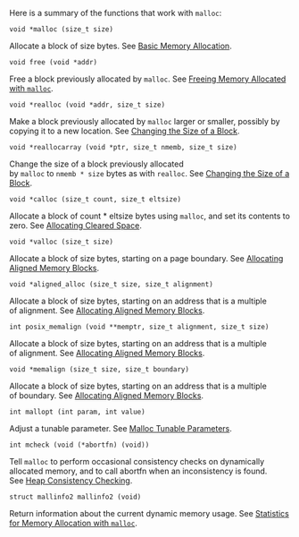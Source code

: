 Here is a summary of the functions that work with `malloc`:

`void *malloc (size_t size)`

Allocate a block of size bytes. See [Basic Memory Allocation](https://www.gnu.org/software/libc/manual/html_node/Basic-Allocation.html).

`void free (void *addr)`

Free a block previously allocated by `malloc`. See [Freeing Memory Allocated with `malloc`](https://www.gnu.org/software/libc/manual/html_node/Freeing-after-Malloc.html).

`void *realloc (void *addr, size_t size)`

Make a block previously allocated by `malloc` larger or smaller, possibly by copying it to a new location. See [Changing the Size of a Block](https://www.gnu.org/software/libc/manual/html_node/Changing-Block-Size.html).

`void *reallocarray (void *ptr, size_t nmemb, size_t size)`

Change the size of a block previously allocated by `malloc` to `nmemb * size` bytes as with `realloc`. See [Changing the Size of a Block](https://www.gnu.org/software/libc/manual/html_node/Changing-Block-Size.html).

`void *calloc (size_t count, size_t eltsize)`

Allocate a block of count * eltsize bytes using `malloc`, and set its contents to zero. See [Allocating Cleared Space](https://www.gnu.org/software/libc/manual/html_node/Allocating-Cleared-Space.html).

`void *valloc (size_t size)`

Allocate a block of size bytes, starting on a page boundary. See [Allocating Aligned Memory Blocks](https://www.gnu.org/software/libc/manual/html_node/Aligned-Memory-Blocks.html).

`void *aligned_alloc (size_t size, size_t alignment)`

Allocate a block of size bytes, starting on an address that is a multiple of alignment. See [Allocating Aligned Memory Blocks](https://www.gnu.org/software/libc/manual/html_node/Aligned-Memory-Blocks.html).

`int posix_memalign (void **memptr, size_t alignment, size_t size)`

Allocate a block of size bytes, starting on an address that is a multiple of alignment. See [Allocating Aligned Memory Blocks](https://www.gnu.org/software/libc/manual/html_node/Aligned-Memory-Blocks.html).

`void *memalign (size_t size, size_t boundary)`

Allocate a block of size bytes, starting on an address that is a multiple of boundary. See [Allocating Aligned Memory Blocks](https://www.gnu.org/software/libc/manual/html_node/Aligned-Memory-Blocks.html).

`int mallopt (int param, int value)`

Adjust a tunable parameter. See [Malloc Tunable Parameters](https://www.gnu.org/software/libc/manual/html_node/Malloc-Tunable-Parameters.html).

`int mcheck (void (*abortfn) (void))`

Tell `malloc` to perform occasional consistency checks on dynamically allocated memory, and to call abortfn when an inconsistency is found. See [Heap Consistency Checking](https://www.gnu.org/software/libc/manual/html_node/Heap-Consistency-Checking.html).

`struct mallinfo2 mallinfo2 (void)`

Return information about the current dynamic memory usage. See [Statistics for Memory Allocation with `malloc`](https://www.gnu.org/software/libc/manual/html_node/Statistics-of-Malloc.html).